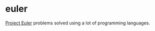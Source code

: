 # euler

[Project Euler](https://projecteuler.net) problems solved using a lot of programming languages.

